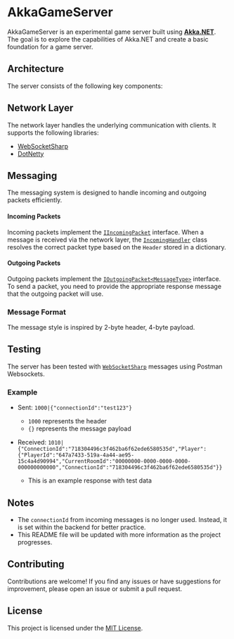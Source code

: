 # AkkaGameServer

AkkaGameServer is an experimental game server built using **[Akka.NET](https://getakka.net/)**. The goal is to explore the capabilities of Akka.NET and create a basic foundation for a game server.

## Architecture

The server consists of the following key components:

## Network Layer

The network layer handles the underlying communication with clients. It supports the following libraries:

- [WebSocketSharp](https://github.com/sta/websocket-sharp)
- [DotNetty](https://github.com/Azure/DotNetty)

## Messaging

The messaging system is designed to handle incoming and outgoing packets efficiently.

#### Incoming Packets

Incoming packets implement the [`IIncomingPacket`](https://github.com/Gaz1994/AkkaGameServer/blob/main/AkkaGameServer.API/Communication/Incoming/IIncomingPacket.cs) interface. When a message is received via the network layer, the [`IncomingHandler`](https://github.com/Gaz1994/AkkaGameServer/blob/main/AkkaGameServer.API/Communication/Incoming/IncomingHandler.cs) class resolves the correct packet type based on the `Header` stored in a dictionary.

#### Outgoing Packets

Outgoing packets implement the [`IOutgoingPacket<MessageType>`](https://github.com/Gaz1994/AkkaGameServer/blob/main/AkkaGameServer.API/Communication/Outgoing/IOutgoingPacket.cs) interface. To send a packet, you need to provide the appropriate response message that the outgoing packet will use.

### Message Format

The message style is inspired by 2-byte header, 4-byte payload.

## Testing

The server has been tested with [`WebSocketSharp`](https://github.com/sta/websocket-sharp) messages using Postman Websockets.

### Example

- Sent: `1000|{"connectionId":"test123"}`
  - `1000` represents the header
  - `{}` represents the message payload

- Received: `1010|{"ConnectionId":"718304496c3f462ba6f62ede6580535d","Player":{"PlayerId":"647a7433-519a-4a44-ae95-15c4a4d90994","CurrentRoomId":"00000000-0000-0000-0000-000000000000","ConnectionId":"718304496c3f462ba6f62ede6580535d"}}`
  - This is an example response with test data

## Notes

- The `connectionId` from incoming messages is no longer used. Instead, it is set within the backend for better practice.
- This README file will be updated with more information as the project progresses.

## Contributing

Contributions are welcome! If you find any issues or have suggestions for improvement, please open an issue or submit a pull request.

## License

This project is licensed under the [MIT License](LICENSE).
